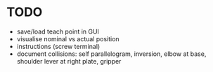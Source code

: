 # TODO

* save/load teach point in GUI
* visualise nominal vs actual position
* instructions (screw terminal)
* document collisions: self parallelogram, inversion, elbow at base, shoulder lever at right plate, gripper
